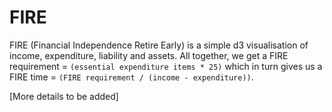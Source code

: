 # FIRE

FIRE (Financial Independence Retire Early) is a simple d3 visualisation of income, expenditure, liability and assets. All together, we get a FIRE requirement = `(essential expenditure items * 25)` which in turn gives us a FIRE time = `(FIRE requirement / (income - expenditure))`.

[More details to be added]
